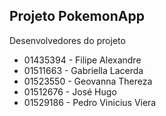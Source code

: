 <h2>Projeto PokemonApp</h2>
<p>Desenvolvedores do projeto</p>
<ul>
    <li>01435394 - Filipe Alexandre</li>
    <li>01511663 - Gabriella Lacerda</li>
    <li>01523550 - Geovanna Thereza</li>
    <li>01512676 - José Hugo</li>
    <li>01529186 - Pedro Vinicius Viera</li>
</ul>

